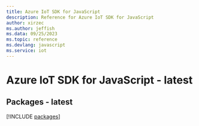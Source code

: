 ```yaml
---
title: Azure IoT SDK for JavaScript
description: Reference for Azure IoT SDK for JavaScript
author: xirzec
ms.author: jeffish
ms.data: 09/25/2023
ms.topic: reference
ms.devlang: javascript
ms.service: iot
---
```

# Azure IoT SDK for JavaScript - latest
## Packages - latest
[!INCLUDE [packages](iot-index.md)]